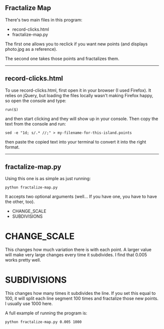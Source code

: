 ## Fractalize Map

There's two main files in this program:

* record-clicks.html
* fractalize-map.py

The first one allows you to reclick if you want new points (and displays photo.jpg as a reference).

The second one takes those points and fractalizes them.

----

## record-clicks.html

To use record-clicks.html, first open it in your browser (I used Firefox). It relies on jQuery, but loading the files locally wasn't making Firefox happy, so open the console and type:

    run($)

and then start clicking and they will show up in your console. Then copy the text from the console and run:

    sed -e "1d; s/.* //;" > my-filename-for-this-island.points

then paste the copied text into your terminal to convert it into the right format.

----

## fractalize-map.py

Using this one is as simple as just running:

    python fractalize-map.py

It accepts two optional arguments (well... If you have one, you have to have the other, too).

* CHANGE_SCALE
* SUBDIVISIONS

# CHANGE_SCALE

This changes how much variation there is with each point. A larger value will make very large changes every time it subdivides. I find that 0.005 works pretty well.

# SUBDIVISIONS

This changes how many times it subdivides the line. If you set this equal to 100, it will split each line segment 100 times and fractalize those new points.  I usually use 1000 here.

A full example of running the program is:

    python fractalize-map.py 0.005 1000

